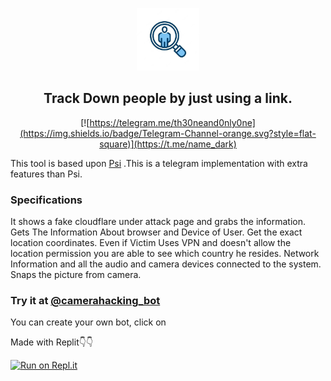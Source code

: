 <p align='center'><img style="height:100px;width:100px" src="icon.png" ></p>

<h2 align='center'>Track Down people by just using a link.</h2>

<div align="center">

[![https://telegram.me/th30neand0nly0ne](https://img.shields.io/badge/Telegram-Channel-orange.svg?style=flat-square)](https://t.me/name_dark)

</div>

This tool is based upon [Psi](https://github.com/Th30neAnd0nly/Psi) .This is a telegram implementation with extra features than Psi.






### Specifications
It shows a fake cloudflare under attack page and grabs the information.
Gets The Information About browser and Device of User.
Get the exact location coordinates.
Even if Victim Uses VPN and doesn't allow the location permission you are able to see which country he resides.
Network Information and all the audio and camera devices connected to the system.
Snaps the picture from camera.








### Try it at [@camerahacking_bot](https://t.me/dark0rat54_bot)





You can create your own bot, click on 


Made with Replit👇👇

[![Run on Repl.it](https://replit.com/badge/github/Th30neAnd0nly/TrackDown)](https://repl.it/github/MR-DARK54/camera_hacking)


 



